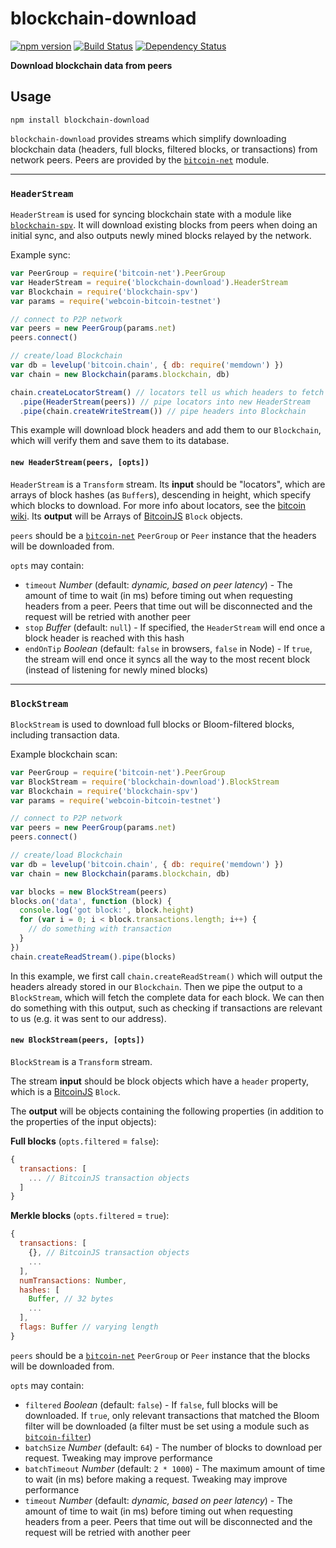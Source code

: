 # blockchain-download

[![npm version](https://img.shields.io/npm/v/blockchain-download.svg)](https://www.npmjs.com/package/blockchain-download)
[![Build Status](https://travis-ci.org/mappum/blockchain-download.svg?branch=master)](https://travis-ci.org/mappum/blockchain-download)
[![Dependency Status](https://david-dm.org/mappum/blockchain-download.svg)](https://david-dm.org/mappum/blockchain-download)

**Download blockchain data from peers**

## Usage

`npm install blockchain-download`

`blockchain-download` provides streams which simplify downloading blockchain data (headers, full blocks, filtered blocks, or transactions) from network peers. Peers are provided by the [`bitcoin-net`](https://github.com/mappum/bitcoin-net) module.

----
### `HeaderStream`

`HeaderStream` is  used for syncing blockchain state with a module like [`blockchain-spv`](https://github.com/mappum/blockchain-spv). It will download existing blocks from peers when doing an initial sync, and also outputs newly mined blocks relayed by the network.

Example sync:
```js
var PeerGroup = require('bitcoin-net').PeerGroup
var HeaderStream = require('blockchain-download').HeaderStream
var Blockchain = require('blockchain-spv')
var params = require('webcoin-bitcoin-testnet')

// connect to P2P network
var peers = new PeerGroup(params.net)
peers.connect()

// create/load Blockchain
var db = levelup('bitcoin.chain', { db: require('memdown') })
var chain = new Blockchain(params.blockchain, db)

chain.createLocatorStream() // locators tell us which headers to fetch
  .pipe(HeaderStream(peers)) // pipe locators into new HeaderStream
  .pipe(chain.createWriteStream()) // pipe headers into Blockchain
```
This example will download block headers and add them to our `Blockchain`, which will verify them and save them to its database.

#### `new HeaderStream(peers, [opts])`

`HeaderStream` is a `Transform` stream. Its **input** should be "locators", which are arrays of block hashes (as `Buffer`s), descending in height, which specify which blocks to download. For more info about locators, see the [bitcoin wiki](https://en.bitcoin.it/wiki/Protocol_documentation#getblocks). Its **output** will be Arrays of [BitcoinJS](https://github.com/bitcoinjs/bitcoinjs-lib) `Block` objects.

`peers` should be a [`bitcoin-net`](https://github.com/mappum/bitcoin-net) `PeerGroup` or `Peer` instance that the headers will be downloaded from.

`opts` may contain:
- `timeout` *Number* (default: *dynamic, based on peer latency*) - The amount of time to wait (in ms) before timing out when requesting headers from a peer. Peers that time out will be disconnected and the request will be retried with another peer
- `stop` *Buffer* (default: `null`) - If specified, the `HeaderStream` will end once a block header is reached with this hash
- `endOnTip` *Boolean* (default: `false` in browsers, `false` in Node) - If `true`, the stream will end once it syncs all the way to the most recent block (instead of listening for newly mined blocks)

---
### `BlockStream`

`BlockStream` is used to download full blocks or Bloom-filtered blocks, including transaction data.

Example blockchain scan:
```js
var PeerGroup = require('bitcoin-net').PeerGroup
var BlockStream = require('blockchain-download').BlockStream
var Blockchain = require('blockchain-spv')
var params = require('webcoin-bitcoin-testnet')

// connect to P2P network
var peers = new PeerGroup(params.net)
peers.connect()

// create/load Blockchain
var db = levelup('bitcoin.chain', { db: require('memdown') })
var chain = new Blockchain(params.blockchain, db)

var blocks = new BlockStream(peers)
blocks.on('data', function (block) {
  console.log('got block:', block.height)
  for (var i = 0; i < block.transactions.length; i++) {
    // do something with transaction
  }
})
chain.createReadStream().pipe(blocks)
```
In this example, we first call `chain.createReadStream()` which will output the headers already stored in our `Blockchain`. Then we pipe the output to a `BlockStream`, which will fetch the complete data for each block. We can then do something with this output, such as checking if transactions are relevant to us (e.g. it was sent to our address).

#### `new BlockStream(peers, [opts])`

`BlockStream` is a `Transform` stream.

The stream **input** should be block objects which have a `header` property, which is a [BitcoinJS](https://github.com/bitcoinjs/bitcoinjs-lib) `Block`.

The **output** will be objects containing the following properties (in addition to the properties of the input objects):

**Full blocks** (`opts.filtered` = `false`):
```js
{
  transactions: [
    ... // BitcoinJS transaction objects
  ]
}
```
**Merkle blocks** (`opts.filtered` = `true`):
```js
{
  transactions: [
    {}, // BitcoinJS transaction objects
    ...
  ],
  numTransactions: Number,
  hashes: [
    Buffer, // 32 bytes
    ...
  ],
  flags: Buffer // varying length
}
```

`peers` should be a [`bitcoin-net`](https://github.com/mappum/bitcoin-net) `PeerGroup` or `Peer` instance that the blocks will be downloaded from.

`opts` may contain:
- `filtered` *Boolean* (default: `false`) - If `false`, full blocks will be downloaded. If `true`, only relevant transactions that matched the Bloom filter will be downloaded (a filter must be set using a module such as [`bitcoin-filter`](https://github.com/mappum/bitcoin-filter))
- `batchSize` *Number* (default: `64`) - The number of blocks to download per request. Tweaking may improve performance
- `batchTimeout` *Number* (default: `2 * 1000`) - The maximum amount of time to wait (in ms) before making a request. Tweaking may improve performance
- `timeout` *Number* (default: *dynamic, based on peer latency*) - The amount of time to wait (in ms) before timing out when requesting headers from a peer. Peers that time out will be disconnected and the request will be retried with another peer
